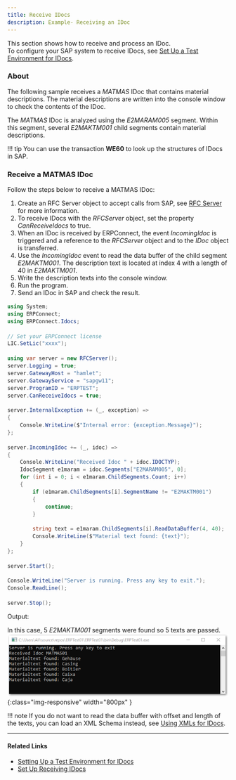 ```yaml
---
title: Receive IDocs
description: Example- Receiving an IDoc
---
```


This section shows how to receive and process an IDoc.<br>
To configure your SAP system to receive IDocs, see [Set Up a Test Environment for IDocs](./prerequisites#set-up-a-test-environment-for-idocs).

### About

The following sample receives a *MATMAS* IDoc that contains material descriptions. 
The material descriptions are written into the console window to check the contents of the IDoc. 
 
The *MATMAS* IDoc is analyzed using the *E2MARAM005* segment. 
Within this segment, several *E2MAKTM001* child segments contain material descriptions.

!!! tip
    You can use the transaction **WE60** to look up the structures of IDocs in SAP.


### Receive a MATMAS IDoc

Follow the steps below to receive a MATMAS IDoc:

1. Create an RFC Server object to accept calls from SAP, see [RFC Server](../rfc-server/example) for more information.
2. To receive IDocs with the *RFCServer* object, set the property *CanReceiveIdocs* to true.<br>
3. When an IDoc is received by ERPConnect, the event *IncomingIdoc* is triggered and a reference to the *RFCServer* object and to the *IDoc* object is transferred. 
4. Use the *IncomingIdoc* event to read the data buffer of the child segment *E2MAKTM001*. 
The description text is located at index 4 with a length of 40 in *E2MAKTM001*. <br>
5. Write the description texts into the console window.
6. Run the program.
7. Send an IDoc in SAP and check the result. 

```csharp linenums="1" title="Receive a MATMAS IDoc"
using System;
using ERPConnect;
using ERPConnect.Idocs;

// Set your ERPConnect license
LIC.SetLic("xxxx");

using var server = new RFCServer();
server.Logging = true;
server.GatewayHost = "hamlet";
server.GatewayService = "sapgw11";
server.ProgramID = "ERPTEST";
server.CanReceiveIdocs = true;

server.InternalException += (_, exception) =>
{
    Console.WriteLine($"Internal error: {exception.Message}");
};

server.IncomingIdoc += (_, idoc) =>
{
    Console.WriteLine("Received Idoc " + idoc.IDOCTYP);
    IdocSegment e1maram = idoc.Segments["E2MARAM005", 0];
    for (int i = 0; i < e1maram.ChildSegments.Count; i++)
    {
        if (e1maram.ChildSegments[i].SegmentName != "E2MAKTM001")
        {
            continue;
        }

        string text = e1maram.ChildSegments[i].ReadDataBuffer(4, 40);
        Console.WriteLine($"Material text found: {text}");
    }
};

server.Start();

Console.WriteLine("Server is running. Press any key to exit.");
Console.ReadLine();

server.Stop();
```


Output:

In this case, 5 *E2MAKTM001* segments were found so 5 texts are passed. <br>
![SAP-Receive-IDoc]( ../../assets/images/SAP-Receive-IDoc.png){:class="img-responsive" width="800px" }


!!! note
    If you do not want to read the data buffer with offset and length of the texts, you can load an XML Schema instead, see [Using XMLs for IDocs](./xml-support-for-idoc-programming).

*****
#### Related Links
- [Setting Up a Test Environment for IDocs](./prerequisites#set-up-a-test-environment-for-idocs)
- [Set Up Receiving IDocs](./prerequisites#setting-up-receiving-idocs)
